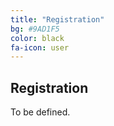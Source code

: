 ```yaml
---
title: "Registration"
bg: #9AD1F5
color: black
fa-icon: user
---
```



## Registration

To be defined.

